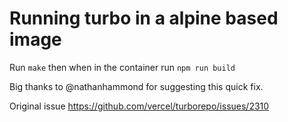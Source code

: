 # Running turbo in a alpine based image

Run `make` then when in the container run `npm run build`

Big thanks to @nathanhammond for suggesting this quick fix.

Original issue https://github.com/vercel/turborepo/issues/2310